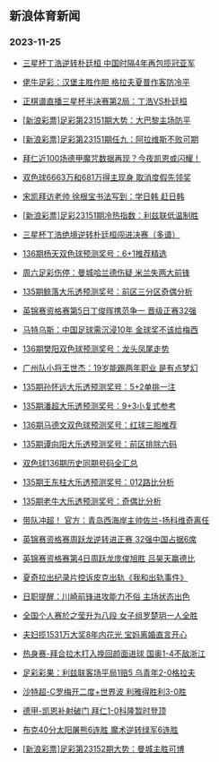 ## 新浪体育新闻 
### 2023-11-25

+ [三星杯丁浩逆转朴廷桓 中国时隔4年再包揽冠亚军](https://sports.sina.com.cn/go/2023-11-24/doc-imzvtazu4616229.shtml)

+ [佬牛足彩：汉堡主胜作胆 格拉夫夏普作客防冷平](https://sports.sina.com.cn/l/2023-11-24/doc-imzvsncu5531933.shtml)

+ [正棋谱直播三星杯半决赛第2局：丁浩VS朴廷桓](https://sports.sina.com.cn/go/2023-11-24/doc-imzvswtt3673827.shtml)

+ [[新浪彩票]足彩第23151期大势：大巴黎主场防平](https://sports.sina.com.cn/l/2023-11-24/doc-imzvsncu5517841.shtml)

+ [[新浪彩票]足彩第23151期任九：阿拉维斯不败可期](https://sports.sina.com.cn/l/2023-11-24/doc-imzvsnea4846947.shtml)

+ [拜仁近100场德甲魔咒数据再现？今夜凯恩或闪耀！](https://sports.sina.com.cn/l/2023-11-24/doc-imzvsncu5515934.shtml)

+ [双色球6663万和681万得主现身 取消度假先领奖](https://sports.sina.com.cn/l/2023-11-24/doc-imzvsfvw5645475.shtml)

+ [宋凯拜访老帅 徐根宝书法写到：学日韩 赶日韩](https://sports.sina.com.cn/china/2023-11-24/doc-imzvssmv3735080.shtml)

+ [[新浪彩票]足彩23151期冷热指数：利兹联低温制胜](https://sports.sina.com.cn/l/2023-11-24/doc-imzvsncv7031461.shtml)

+ [三星杯丁浩绝境逆转朴廷桓闯进决赛（多谱）](https://sports.sina.com.cn/go/2023-11-24/doc-imzvtiip3502244.shtml)

+ [136期杨天双色球预测奖号：6+1推荐精选](https://sports.sina.com.cn/l/2023-11-24/doc-imzvssms5473892.shtml)

+ [周六足彩伤停：曼城哈兰德伤疑 米兰失两大前锋](https://sports.sina.com.cn/l/2023-11-24/doc-imzvtiik5191815.shtml)

+ [135期鲸落大乐透预测奖号：前区三分区奇偶分析](https://sports.sina.com.cn/l/2023-11-24/doc-imzvssms5442826.shtml)

+ [英锦赛资格赛第5日丁俊晖携范争一 晋级正赛32强](https://sports.sina.com.cn/others/snooker/2023-11-24/doc-imzvqieu6506895.shtml)

+ [马特乌斯：中国足球需沉浸10年 金球奖不该给梅西](https://sports.sina.com.cn/china/2023-11-24/doc-imzvtiim6709020.shtml)

+ [136期樊阳双色球预测奖号：龙头凤尾走势](https://sports.sina.com.cn/l/2023-11-24/doc-imzvssmy4802378.shtml)

+ [广州队小将王世杰：19岁能踢两年职业 是有点梦幻](https://sports.sina.com.cn/china/2023-11-24/doc-imzvssmv3771131.shtml)

+ [135期孙怀远大乐透预测奖号：5+2单挑一注](https://sports.sina.com.cn/l/2023-11-24/doc-imzvssmt6964805.shtml)

+ [135期潘超大乐透预测奖号：9+3小复式参考](https://sports.sina.com.cn/l/2023-11-24/doc-imzvssmv3742797.shtml)

+ [136期马德文双色球预测奖号：红球三胆推荐](https://sports.sina.com.cn/l/2023-11-24/doc-imzvssms5472536.shtml)

+ [135期谭向阳大乐透预测奖号：前区排除六码](https://sports.sina.com.cn/l/2023-11-24/doc-imzvssms5442579.shtml)

+ [双色球136期历史同期号码全汇总](https://sports.sina.com.cn/l/2023-11-24/doc-imzvssmv3774175.shtml)

+ [135期王东柱大乐透预测奖号：012路比分析](https://sports.sina.com.cn/l/2023-11-24/doc-imzvssmy4772161.shtml)

+ [135期老牛大乐透预测奖号：奇偶比分析](https://sports.sina.com.cn/l/2023-11-24/doc-imzvssmy4770818.shtml)

+ [带队冲超！ 官方：青岛西海岸主帅佐兰-扬科维奇离任](https://sports.sina.com.cn/china/2023-11-24/doc-imzvtazp6782787.shtml)

+ [英锦赛资格赛周跃龙逆转进正赛 32强中国占据6席](https://sports.sina.com.cn/others/snooker/2023-11-24/doc-imzvssmv3770087.shtml)

+ [英锦赛资格赛第4日周跃龙庞俊旭胜 吕昊天赢德比](https://sports.sina.com.cn/others/snooker/2023-11-24/doc-imzvmxyc0508287.shtml)

+ [夏奇拉出纪录片控诉皮克出轨《我和出轨事件》](https://sports.sina.com.cn/global/others/2023-11-24/doc-imzvssmv3722698.shtml)

+ [日职提醒：川崎前锋进攻能力不俗 主场状态出色](https://sports.sina.com.cn/l/2023-11-24/doc-imzvsncu5521481.shtml)

+ [全国个人赛於之莹升为八段 女子组罗楚玥一人全胜](https://sports.sina.com.cn/go/2023-11-24/doc-imzvtiis4536256.shtml)

+ [夫妇揽1531万大奖8年内花光 宝妈离婚直言开心](https://sports.sina.com.cn/l/2023-11-24/doc-imzvsfwe4974627.shtml)

+ [热身赛-拜合拉木打入挽回颜面进球 国奥1-4不敌浙江](https://sports.sina.com.cn/china/2023-11-24/doc-imzvtazp6784076.shtml)

+ [足彩彩果：利兹联客场平局1赔5 乌青年2-0格拉夫](https://sports.sina.com.cn/l/2023-11-25/doc-imzvurce8444016.shtml)

+ [沙特超-C罗梅开二度+世界波 利雅得胜利3-0胜](https://sports.sina.com.cn/global/others/2023-11-25/doc-imzvurce8451832.shtml)

+ [德甲-凯恩补射破门 拜仁1-0科隆暂时登顶](https://sports.sina.com.cn/global/germany/2023-11-25/doc-imzvurav6145156.shtml)

+ [布克40分太阳屠熊6连胜 魔术逆转绿军6连胜](https://sports.sina.com.cn/basketball/nba/2023-11-25/doc-imzvuvky3775782.shtml)

+ [[新浪彩票]足彩第23152期大势：曼城主胜可博](https://sports.sina.com.cn/l/2023-11-25/doc-imzvurce8445035.shtml)

